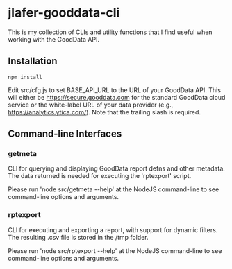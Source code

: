 # jlafer-gooddata-cli

This is my collection of CLIs and utility functions that I find useful when working with the GoodData API.

## Installation

    npm install

Edit src/cfg.js to set BASE_API_URL to the URL of your GoodData API. This will either be https://secure.gooddata.com for the standard GoodData cloud service or the white-label URL of your data provider (e.g., https://analytics.ytica.com/). Note that the trailing slash is required.

## Command-line Interfaces

### getmeta
CLI for querying and displaying GoodData report defns and other metadata. The data returned is needed for executing the 'rptexport' script.

Please run 'node src/getmeta --help' at the NodeJS command-line to see command-line options and arguments.

### rptexport
CLI for executing and exporting a report, with support for dynamic filters. The resulting .csv file is stored in the /tmp folder.

Please run 'node src/rptexport --help' at the NodeJS command-line to see command-line options and arguments.
